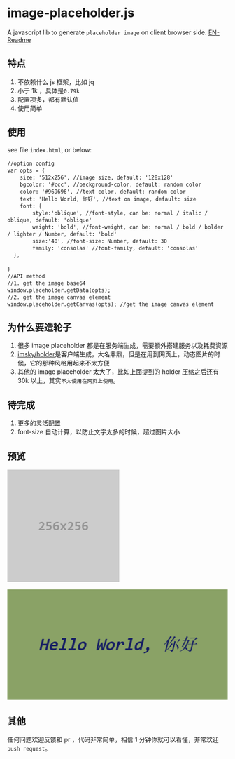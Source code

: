 # image-placeholder.js

A javascript lib to generate `placeholder image` on client browser side. [EN-Readme](README.md)


## 特点

1. 不依赖什么 js 框架，比如 jq
2. 小于 1k ，具体是`0.79k`
3. 配置项多，都有默认值
4. 使用简单

## 使用

see file `index.html`, or below:
	
	//option config
	var opts = {
      	size: '512x256', //image size, default: '128x128'
		bgcolor: '#ccc', //background-color, default: random color
		color: '#969696', //text color, default: random color
		text: 'Hello World, 你好', //text on image, default: size
      	font: {
        	style:'oblique', //font-style, can be: normal / italic / oblique, default: 'oblique'
			weight: 'bold', //font-weight, can be: normal / bold / bolder / lighter / Number, default: 'bold'
        	size:'40', //font-size: Number, default: 30
			family: 'consolas' //font-family, default: 'consolas'
      },
      
    }
	//API method
	//1. get the image base64 
	window.placeholder.getData(opts); 
	//2. get the image canvas element
	window.placeholder.getCanvas(opts); //get the image canvas element


## 为什么要造轮子

1. 很多 image placeholder 都是在服务端生成，需要额外搭建服务以及耗费资源
2. [imsky/holder]( https://github.com/imsky/holder)是客户端生成，大名鼎鼎，但是在用到网页上，动态图片的时候，它的那种风格用起来不太方便
3. 其他的 image placeholder 太大了，比如上面提到的 holder 压缩之后还有 30k 以上，其实`不太使用在网页上使用`。


## 待完成

1. 更多的灵活配置
2. font-size 自动计算，以防止文字太多的时候，超过图片大小


## 预览

![default_placeholder.png](default_placeholder.png)

![screenshot.png](screenshot.png)

## 其他

任何问题欢迎反馈和 pr ，代码非常简单，相信 1 分钟你就可以看懂，非常欢迎`push request`。